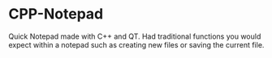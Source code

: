 # CPP-Notepad
Quick Notepad made with C++ and QT. Had traditional functions you would expect within a notepad such as creating new files or saving the current file.

